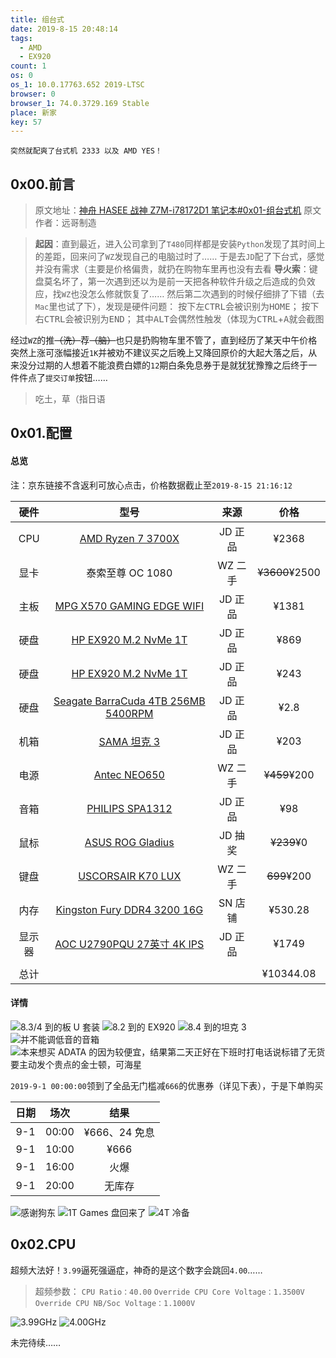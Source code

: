 ```yaml
---
title: 组台式
date: 2019-8-15 20:48:14
tags:
  - AMD
  - EX920
count: 1
os: 0
os_1: 10.0.17763.652 2019-LTSC
browser: 0
browser_1: 74.0.3729.169 Stable
place: 新家
key: 57
---
```

    突然就配爽了台式机 2333 以及 AMD YES！
<!-- more -->
## 0x00.前言
> 原文地址：[神舟 HASEE 战神 Z7M-i78172D1 笔记本#0x01-组台式机](./laptop.html#0x01-组台式机)
  原文作者：远哥制造

> **起因**：直到最近，进入公司拿到了`T480`同样都是安装`Python`发现了其时间上的差距，回来问了`WZ`发现自己的电脑过时了……
于是去`JD`配了下台式，感觉并没有需求（主要是价格偏贵，就扔在购物车里再也没有去看
**导火索**：键盘莫名坏了，第一次遇到还以为是前一天把各种软件升级之后造成的负效应，找`WZ`也没怎么修就恢复了……
然后第二次遇到的时候仔细排了下错（去`Mac`里也试了下），发现是硬件问题：
按下左<kbd>CTRL</kbd>会被识别为<kbd>HOME</kbd>；
按下右<kbd>CTRL</kbd>会被识别为<kbd>END</kbd>；
其中<kbd>ALT</kbd>会偶然性触发（体现为<kbd>CTRL</kbd>+<kbd>A</kbd>就会截图

经过`WZ`的推~~（洗）~~荐~~（脑）~~也只是扔购物车里不管了，直到经历了某天中午价格突然上涨可涨幅接近`1K`并被劝不建议买之后晚上又降回原价的大起大落之后，从来没分过期的人想着不能浪费白嫖的`12`期白条免息券于是就犹犹豫豫之后终于一件件点了`提交订单`按钮……
> 吃土，草（指日语

## 0x01.配置
#### 总览
注：京东链接不含返利可放心点击，价格数据截止至`2019-8-15 21:16:12`

硬件 | 型号 | 来源 | 价格
:---: | :---: | :---: | :---:
CPU | [AMD Ryzen 7 3700X](https://item.jd.com/100006391078.html) | JD 正品 | ¥2368
显卡 | 泰索至尊 OC 1080 | WZ 二手 | ~~¥3600~~¥2500
主板 | [MPG X570 GAMING EDGE WIFI](https://item.jd.com/100003809901.html) | JD 正品 | ¥1381
硬盘 | [HP EX920 M.2 NvMe 1T](https://item.jd.com/6209326.html) | JD 正品 | ¥869
硬盘 | [HP EX920 M.2 NvMe 1T](https://item.jd.com/6209326.html) | JD 正品 | ¥243
硬盘 | [Seagate BarraCuda 4TB 256MB 5400RPM](https://item.jd.com/4220257.html) | JD 正品 | ¥2.8
机箱 | [SAMA 坦克 3](https://item.jd.com/100003124872.html) | JD 正品 | ¥203
电源 | [Antec NEO650](https://item.jd.com/1039354.html) | WZ 二手 | ~~¥459~~¥200
音箱 | [PHILIPS SPA1312](https://item.jd.com/172149.html) | JD 正品 | ¥98
鼠标 | [ASUS ROG Gladius](https://item.jd.com/12440466577.html) | JD 抽奖 | ~~¥239~~¥0
键盘 | [USCORSAIR K70 LUX](https://item.jd.com/41756364735.html) | WZ 二手 | ~~699~~¥200
内存 | [Kingston Fury DDR4 3200 16G](https://product.suning.com/0070092951/10705205793.html) | SN 店铺 | ¥530.28
显示器 | [AOC U2790PQU 27英寸 4K IPS](https://item.jd.com/100001071956.html) | JD 正品 | ¥1749
 | | | 
总计 | | | ¥10344.08

#### 详情
![8.3/4 到的板 U 套装](https://i1.yuangezhizao.cn/Win-10/20190815205532.png!webp)
![8.2 到的 EX920](https://i1.yuangezhizao.cn/Win-10/20190815205737.png!webp)
![8.4 到的坦克 3](https://i1.yuangezhizao.cn/Win-10/20190815210231.png!webp)
![并不能调低音的音箱](https://i1.yuangezhizao.cn/Win-10/20190815210414.png!webp)
![本来想买 ADATA 的因为较便宜，结果第二天正好在下班时打电话说标错了无货要主动发个贵点的金士顿，可海星](https://i1.yuangezhizao.cn/Win-10/20190824122235.png!webp)

`2019-9-1 00:00:00`领到了全品无门槛减`666`的优惠券（详见下表），于是下单购买

日期 | 场次 | 结果
:---: | :---: | :---:
9-1 | 00:00 | ¥666、24 免息
9-1 | 10:00 | ¥666 
9-1 | 16:00 | 火爆
9-1 | 20:00 | 无库存

![感谢狗东](https://i1.yuangezhizao.cn/Win-10/20190901232422.png!webp)
![1T Games 盘回来了](https://i1.yuangezhizao.cn/Win-10/20190901232104.png!webp)
![4T 冷备](https://i1.yuangezhizao.cn/Win-10/20190908175356.png!webp)

## 0x02.CPU
超频大法好！`3.99`逼死强逼症，神奇的是这个数字会跳回`4.00`……
> 超频参数：
`CPU Ratio：40.00`
`Override CPU Core Voltage：1.3500V`
`Override CPU NB/Soc Voltage：1.1000V`

![3.99GHz](https://i1.yuangezhizao.cn/Win-10/20190824123130.jpg!webp)
![4.00GHz](https://i1.yuangezhizao.cn/Win-10/20190824123301.jpg!webp)

未完待续……